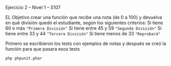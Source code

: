Ejercicio 2 – Nivel 1 – S107

EL Objetivo crear una función que recibe una nota (de 0 a 100) y devuelva en qué división quedó el estudiante, según los siguientes criterios:
Si tiene 60 o más `"Primera División"`
Si tiene entre 45 y 59 `"Segunda División"`
Si tiene entre 33 y 44 `"Tercera División"`
Si tiene menos de 33 `"Reprobará"`

Primero se escribieron los tests con ejemplos de notas y después se creó la función para que pasara esos tests

```bash
php phpunit.phar